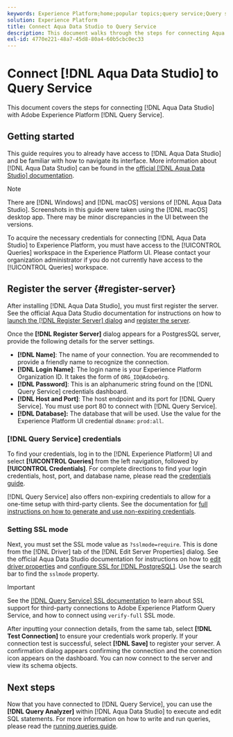 ```yaml
---
keywords: Experience Platform;home;popular topics;query service;Query service;Aqua Data Studio;Aqua data studio;connect to query service;
solution: Experience Platform
title: Connect Aqua Data Studio to Query Service
description: This document walks through the steps for connecting Aqua Data Studio with Adobe Experience Platform Query Service.
exl-id: 4770e221-48a7-45d8-80a4-60b5cbc0ec33
---
```

# Connect [!DNL Aqua Data Studio] to Query Service

This document covers the steps for connecting [!DNL Aqua Data Studio] with Adobe Experience Platform [!DNL Query Service].

## Getting started

This guide requires you to already have access to [!DNL Aqua Data Studio] and be familiar with how to navigate its interface. More information about [!DNL Aqua Data Studio] can be found in the [official [!DNL Aqua Data Studio] documentation](https://www.aquaclusters.com/app/home/project/public/aquadatastudio/wikibook/Documentation21.1/page/0/Aqua-Data-Studio-21-1).

>[!NOTE]
>
>There are [!DNL Windows] and [!DNL macOS] versions of [!DNL Aqua Data Studio]. Screenshots in this guide were taken using the [!DNL macOS] desktop app. There may be minor discrepancies in the UI between the versions.

To acquire the necessary credentials for connecting [!DNL Aqua Data Studio] to Experience Platform, you must have access to the [!UICONTROL Queries] workspace in the Experience Platform UI. Please contact your organization administrator if you do not currently have access to the [!UICONTROL Queries] workspace. 

## Register the server {#register-server}

After installing [!DNL Aqua Data Studio], you must first register the server. See the official Aqua Data Studio documentation for instructions on how to [launch the [!DNL Register Server] dialog](https://www.aquaclusters.com/app/home/project/public/aquadatastudio/wikibook/Documentation18/page/81/Registering-a-Database-Server#launching_the_register_server_dialog) and [register the server](https://www.aquaclusters.com/app/home/project/public/aquadatastudio/wikibook/Documentation18/page/81/Registering-a-Database-Server#steps_to_register_a_server_in_aqua_data_studio).

Once the **[!DNL Register Server]** dialog appears for a PostgresSQL server, provide the following details for the server settings.

- **[!DNL Name]**: The name of your connection. You are recommended to provide a friendly name to recognize the connection.
- **[!DNL Login Name]**: The login name is your Experience Platform Organization ID. It takes the form of `ORG_ID@AdobeOrg`.
- **[!DNL Password]**: This is an alphanumeric string found on the [!DNL Query Service] credentials dashboard.
- **[!DNL Host and Port]**: The host endpoint and its port for [!DNL Query Service]. You must use port 80 to connect with [!DNL Query Service].
- **[!DNL Database]:** The database that will be used. Use the value for the Experience Platform UI credential `dbname`: `prod:all`.

### [!DNL Query Service] credentials

To find your credentials, log in to the [!DNL Experience Platform] UI and select **[!UICONTROL Queries]** from the left navigation, followed by **[!UICONTROL Credentials]**. For complete directions to find your login credentials, host, port, and database name, please read the [credentials guide](../ui/credentials.md).

[!DNL Query Service] also offers non-expiring credentials to allow for a one-time setup with third-party clients. See the documentation for [full instructions on how to generate and use non-expiring credentials](../ui/credentials.md#non-expiring-credentials).

### Setting SSL mode

Next, you must set the SSL mode value as `?sslmode=require`. This is done from the [!DNL Driver] tab of the [!DNL Edit Server Properties] dialog. See the official Aqua Data Studio documentation for instructions on how to [edit driver properties](https://www.aquaclusters.com/app/home/project/public/aquadatastudio/wikibook/Documentation13/page/116/PostgreSQL#drivers) and [configure SSL for [!DNL PostgreSQL]](https://www.aquaclusters.com/app/home/project/public/aquadatastudio/wikibook/Documentation20/page/SSL-Configuration/SSL-Configuration). Use the search bar to find the `sslmode` property.

>[!IMPORTANT]
>
>See the [[!DNL Query Service] SSL documentation](./ssl-modes.md) to learn about SSL support for third-party connections to Adobe Experience Platform Query Service, and how to connect using `verify-full` SSL mode.

After inputting your connection details, from the same tab, select **[!DNL Test Connection]** to ensure your credentials work properly. If your connection test is successful, select **[!DNL Save]** to register your server. A confirmation dialog appears confirming the connection and the connection icon appears on the dashboard. You can now connect to the server and view its schema objects.

## Next steps

Now that you have connected to [!DNL Query Service], you can use the **[!DNL Query Analyzer]** within [!DNL Aqua Data Studio] to execute and edit SQL statements. For more information on how to write and run queries, please read the [running queries guide](../best-practices/writing-queries.md).
